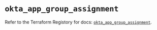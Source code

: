 # `okta_app_group_assignment`

Refer to the Terraform Registory for docs: [`okta_app_group_assignment`](https://www.terraform.io/docs/providers/okta/r/app_group_assignment).
